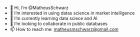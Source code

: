 - 👋 Hi, I’m @MatheusSchwarz
- 👀 I’m interested in using datas science in market intelligence
- 🌱 I’m currently learning data sciece and AI
- 💞️ I’m looking to collaborate in public databases
- 📫 How to reach me: matheusmschwarz@gmail.com

<!---
MatheusSchwarz/MatheusSchwarz is a ✨ special ✨ repository because its `README.md` (this file) appears on your GitHub profile.
You can click the Preview link to take a look at your changes.
--->
